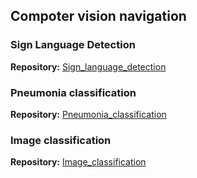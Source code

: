 ## Compoter vision navigation

### Sign Language Detection
**Repository:** [Sign_language_detection](https://github.com/Rurararu/Sign_language_detection.git)

### Pneumonia classification
**Repository:** [Pneumonia_classification](https://github.com/Rurararu/Pneumonia_classification.git)

### Image classification
**Repository:** [Image_classification](https://github.com/Rurararu/Image_classification.git)


